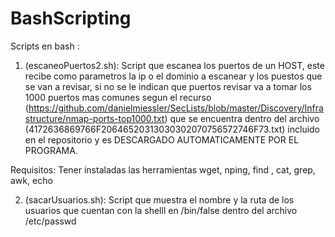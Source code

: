 # BashScripting
Scripts en bash :
1. (escaneoPuertos2.sh): Script que escanea los puertos de un HOST, este recibe como parametros la ip o el dominio a escanear y los puestos que se van a revisar, si no se le indican que puertos revisar va a tomar los 1000 puertos mas comunes segun el recurso (https://github.com/danielmiessler/SecLists/blob/master/Discovery/Infrastructure/nmap-ports-top1000.txt) que se encuentra dentro del archivo (4172636869766F20646520313030302070756572746F73.txt) incluido en el repositorio y es DESCARGADO AUTOMATICAMENTE POR EL PROGRAMA.
  
  Requisitos: Tener instaladas las herramientas wget, nping, find , cat, grep, awk, echo
    
2. (sacarUsuarios.sh): Script que muestra el nombre y la ruta de los usuarios que cuentan con la shelll en /bin/false dentro del archivo /etc/passwd
